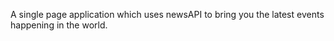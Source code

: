 A single page application which uses newsAPI to bring you the latest events happening in the world.

